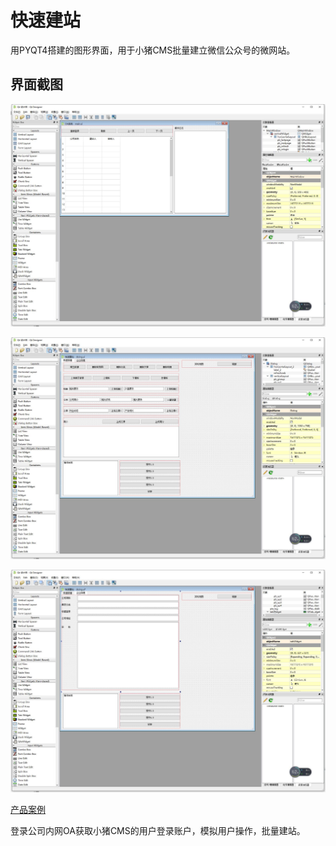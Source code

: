 # 快速建站

用PYQT4搭建的图形界面，用于小猪CMS批量建立微信公众号的微网站。

## 界面截图 ##
![](https://raw.githubusercontent.com/linhong1994/python/master/%E5%BF%AB%E9%80%9F%E5%BB%BA%E7%AB%99/%E8%BD%AF%E4%BB%B6%E6%88%AA%E5%9B%BE/QQ%E5%9B%BE%E7%89%8720180329150728.jpg)

![](https://raw.githubusercontent.com/linhong1994/python/master/%E5%BF%AB%E9%80%9F%E5%BB%BA%E7%AB%99/%E8%BD%AF%E4%BB%B6%E6%88%AA%E5%9B%BE/QQ%E5%9B%BE%E7%89%8720180329150705.jpg)

![](https://raw.githubusercontent.com/linhong1994/python/master/%E5%BF%AB%E9%80%9F%E5%BB%BA%E7%AB%99/%E8%BD%AF%E4%BB%B6%E6%88%AA%E5%9B%BE/QQ%E5%9B%BE%E7%89%8720180329150741.jpg)


[产品案例](http://37t.cn/index.php?g=Home&m=Index&a=common "微链接")

登录公司内网OA获取小猪CMS的用户登录账户，模拟用户操作，批量建站。